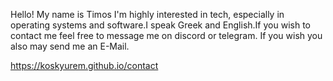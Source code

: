 Hello! My name is Timos I'm highly interested in tech, especially in operating systems and software.I speak Greek and English.If you wish to contact me feel free to message me on discord or telegram. If you wish you also may send me an E-Mail.

https://koskyurem.github.io/contact
